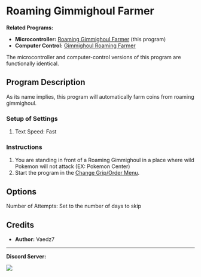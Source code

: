 # Roaming Gimmighoul Farmer

**Related Programs:**
- **Microcontroller:** [Roaming Gimmighoul Farmer](https://github.com/PokemonAutomation/Microcontroller/blob/master/Wiki/Programs/PokemonSV/RoamingGimmighoulFarmer.md) (this program)
- **Computer Control:** [Gimmighoul Roaming Farmer](https://github.com/PokemonAutomation/ComputerControl/blob/master/Wiki/Programs/PokemonSV/GimmighoulRoamingFarmer.md)

The microcontroller and computer-control versions of this program are functionally identical.


## Program Description

As its name implies, this program will automatically farm coins from roaming gimmighoul.

### Setup of Settings

1. Text Speed: Fast

### Instructions

1. You are standing in front of a Roaming Gimmighoul in a place where wild Pokemon will not attack (EX: Pokemon Center)
2. Start the program in the [Change Grip/Order Menu](/Wiki/Programs/NintendoSwitch/ChangeGripOrderMenu.md).


## Options

Number of Attempts: Set to the number of days to skip

## Credits

- **Author:** Vaedz7


<hr>

**Discord Server:** 

[<img src="https://canary.discordapp.com/api/guilds/695809740428673034/widget.png?style=banner2">](https://discord.gg/cQ4gWxN)
